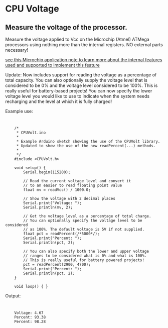 # CPU Voltage

## Measure the voltage of the processor.

Measure the voltage applied to Vcc on the Microchip (Atmel) ATMega processors using nothing more than the internal registers.
NO external parts necessary!

[see this Microchip application note to learn more about the internal features used and supported to implement this feature](https://ww1.microchip.com/downloads/en/Appnotes/00002447A.pdf)

Update: Now includes support for reading the voltage as a percentage of total capacity. 
You can also optionally supply the voltage level that is considered to be 0% and the voltage level considered to be 100%. 
This is really useful for battery-based projects! You can now specify the lower voltage level you would like to use to
indicate when the system needs recharging and the level at which it is fully charged!

Example use:

#
```
    /*
     * CPUVolt.ino
     * 
     * Example Arduino sketch showing the use of the CPUVolt library.
     * Updated to show the use of the new readPercent(...) methods.
     * 
     */
    #include <CPUVolt.h>
    
    void setup() {
        Serial.begin(115200);
    
        // Read the current voltage level and convert it
        // to an easier to read floating point value
        float mv = readVcc() / 1000.0;
    
        // Show the voltage with 2 decimal places
        Serial.print("Voltage: ");
        Serial.println(mv, 2);
    
        // Get the voltage level as a percentage of total charge.
        // You can optionally specify the voltage level to be considered
        // as 100%. The default voltage is 5V if not supplied.
        float pct = readPercent(/*5000*/);
        Serial.print("Percent: ");
        Serial.println(pct, 2);
    
        // You can also specify both the lower and upper voltage
        // ranges to be considered what is 0% and what is 100%.
        // This is really useful for battery powered projects!
        pct = readPercent(2900, 4700);
        Serial.print("Percent: ");
        Serial.println(pct, 2);
    }
    
    void loop() { }
```

Output:

#
```
    Voltage: 4.67
    Percent: 93.38
    Percent: 98.28
```

